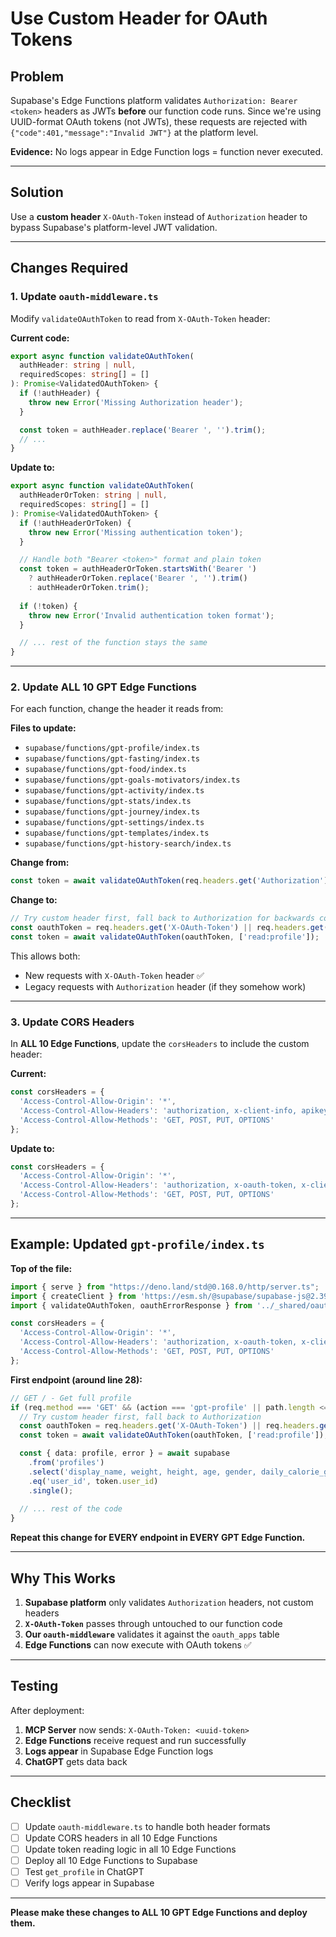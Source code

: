 # Use Custom Header for OAuth Tokens

## Problem

Supabase's Edge Functions platform validates `Authorization: Bearer <token>` headers as JWTs **before** our function code runs. Since we're using UUID-format OAuth tokens (not JWTs), these requests are rejected with `{"code":401,"message":"Invalid JWT"}` at the platform level.

**Evidence:** No logs appear in Edge Function logs = function never executed.

---

## Solution

Use a **custom header** `X-OAuth-Token` instead of `Authorization` header to bypass Supabase's platform-level JWT validation.

---

## Changes Required

### **1. Update `oauth-middleware.ts`**

Modify `validateOAuthToken` to read from `X-OAuth-Token` header:

**Current code:**
```typescript
export async function validateOAuthToken(
  authHeader: string | null,
  requiredScopes: string[] = []
): Promise<ValidatedOAuthToken> {
  if (!authHeader) {
    throw new Error('Missing Authorization header');
  }

  const token = authHeader.replace('Bearer ', '').trim();
  // ...
}
```

**Update to:**
```typescript
export async function validateOAuthToken(
  authHeaderOrToken: string | null,
  requiredScopes: string[] = []
): Promise<ValidatedOAuthToken> {
  if (!authHeaderOrToken) {
    throw new Error('Missing authentication token');
  }

  // Handle both "Bearer <token>" format and plain token
  const token = authHeaderOrToken.startsWith('Bearer ') 
    ? authHeaderOrToken.replace('Bearer ', '').trim()
    : authHeaderOrToken.trim();
  
  if (!token) {
    throw new Error('Invalid authentication token format');
  }

  // ... rest of the function stays the same
}
```

---

### **2. Update ALL 10 GPT Edge Functions**

For each function, change the header it reads from:

**Files to update:**
- `supabase/functions/gpt-profile/index.ts`
- `supabase/functions/gpt-fasting/index.ts`
- `supabase/functions/gpt-food/index.ts`
- `supabase/functions/gpt-goals-motivators/index.ts`
- `supabase/functions/gpt-activity/index.ts`
- `supabase/functions/gpt-stats/index.ts`
- `supabase/functions/gpt-journey/index.ts`
- `supabase/functions/gpt-settings/index.ts`
- `supabase/functions/gpt-templates/index.ts`
- `supabase/functions/gpt-history-search/index.ts`

**Change from:**
```typescript
const token = await validateOAuthToken(req.headers.get('Authorization'), ['read:profile']);
```

**Change to:**
```typescript
// Try custom header first, fall back to Authorization for backwards compatibility
const oauthToken = req.headers.get('X-OAuth-Token') || req.headers.get('Authorization');
const token = await validateOAuthToken(oauthToken, ['read:profile']);
```

This allows both:
- New requests with `X-OAuth-Token` header ✅
- Legacy requests with `Authorization` header (if they somehow work)

---

### **3. Update CORS Headers**

In **ALL 10 Edge Functions**, update the `corsHeaders` to include the custom header:

**Current:**
```typescript
const corsHeaders = {
  'Access-Control-Allow-Origin': '*',
  'Access-Control-Allow-Headers': 'authorization, x-client-info, apikey, content-type',
  'Access-Control-Allow-Methods': 'GET, POST, PUT, OPTIONS'
};
```

**Update to:**
```typescript
const corsHeaders = {
  'Access-Control-Allow-Origin': '*',
  'Access-Control-Allow-Headers': 'authorization, x-oauth-token, x-client-info, apikey, content-type',
  'Access-Control-Allow-Methods': 'GET, POST, PUT, OPTIONS'
};
```

---

## Example: Updated `gpt-profile/index.ts`

**Top of the file:**
```typescript
import { serve } from "https://deno.land/std@0.168.0/http/server.ts";
import { createClient } from 'https://esm.sh/@supabase/supabase-js@2.39.3';
import { validateOAuthToken, oauthErrorResponse } from '../_shared/oauth-middleware.ts';

const corsHeaders = {
  'Access-Control-Allow-Origin': '*',
  'Access-Control-Allow-Headers': 'authorization, x-oauth-token, x-client-info, apikey, content-type',  // Added x-oauth-token
  'Access-Control-Allow-Methods': 'GET, POST, PUT, OPTIONS'
};
```

**First endpoint (around line 28):**
```typescript
// GET / - Get full profile
if (req.method === 'GET' && (action === 'gpt-profile' || path.length <= 1)) {
  // Try custom header first, fall back to Authorization
  const oauthToken = req.headers.get('X-OAuth-Token') || req.headers.get('Authorization');
  const token = await validateOAuthToken(oauthToken, ['read:profile']);

  const { data: profile, error } = await supabase
    .from('profiles')
    .select('display_name, weight, height, age, gender, daily_calorie_goal, daily_carb_goal, preferred_units, show_protein_fat')
    .eq('user_id', token.user_id)
    .single();
  
  // ... rest of the code
}
```

**Repeat this change for EVERY endpoint in EVERY GPT Edge Function.**

---

## Why This Works

1. **Supabase platform** only validates `Authorization` headers, not custom headers
2. **`X-OAuth-Token`** passes through untouched to our function code
3. **Our `oauth-middleware`** validates it against the `oauth_apps` table
4. **Edge Functions** can now execute with OAuth tokens ✅

---

## Testing

After deployment:

1. **MCP Server** now sends: `X-OAuth-Token: <uuid-token>`
2. **Edge Functions** receive request and run successfully
3. **Logs appear** in Supabase Edge Function logs
4. **ChatGPT** gets data back

---

## Checklist

- [ ] Update `oauth-middleware.ts` to handle both header formats
- [ ] Update CORS headers in all 10 Edge Functions
- [ ] Update token reading logic in all 10 Edge Functions
- [ ] Deploy all 10 Edge Functions to Supabase
- [ ] Test `get_profile` in ChatGPT
- [ ] Verify logs appear in Supabase

---

**Please make these changes to ALL 10 GPT Edge Functions and deploy them.**

